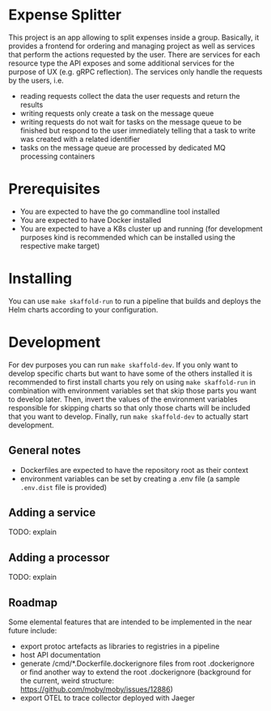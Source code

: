 # Expense Splitter
This project is an app allowing to split expenses inside a group.
Basically, it provides a frontend for ordering and managing project as well as services that perform the actions requested by the user. There are services for each resource type the API exposes and some additional services for the purpose of UX (e.g. gRPC reflection). The services only handle the requests by the users, i.e.
- reading requests collect the data the user requests and return the results
- writing requests only create a task on the message queue
- writing requests do not wait for tasks on the message queue to be finished but respond to the user immediately telling that a task to write was created with a related identifier
- tasks on the message queue are processed by dedicated MQ processing containers

# Prerequisites
- You are expected to have the go commandline tool installed
- You are expected to have Docker installed
- You are expected to have a K8s cluster up and running (for development purposes kind is recommended which can be installed using the respective make target)

# Installing
You can use `make skaffold-run` to run a pipeline that builds and deploys the Helm charts according to your configuration.

# Development
For dev purposes you can run `make skaffold-dev`. If you only want to develop specific charts but want to have some of the others installed it is recommended to first install charts you rely on using `make skaffold-run` in combination with environment variables set that skip those parts you want to develop later. Then, invert the values of the environment variables responsible for skipping charts so that only those charts will be included that you want to develop. Finally, run `make skaffold-dev` to actually start development.

## General notes
- Dockerfiles are expected to have the repository root as their context
- environment variables can be set by creating a .env file (a sample `.env.dist` file is provided)

## Adding a service
TODO: explain

## Adding a processor
TODO: explain

## Roadmap
Some elemental features that are intended to be implemented in the near future include:
- export protoc artefacts as libraries to registries in a pipeline
- host API documentation
- generate /cmd/*.Dockerfile.dockerignore files from root .dockerignore or find another way to extend the root .dockerignore (background for the current, weird structure: https://github.com/moby/moby/issues/12886)
- export OTEL to trace collector deployed with Jaeger
